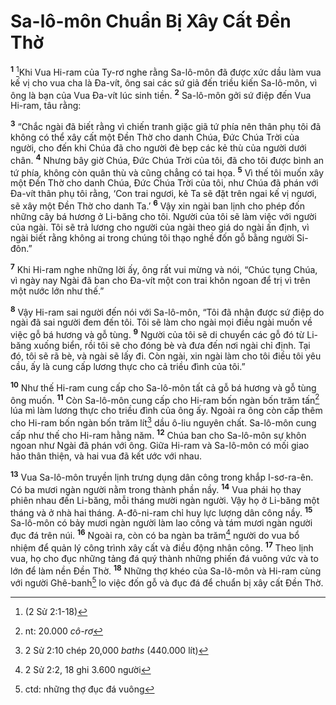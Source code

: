 # Sa-lô-môn Chuẩn Bị Xây Cất Ðền Thờ
<sup><b>1</b></sup> [^1@-c17d3d3e-7cb9-4cdf-bdc4-d0ec06e4ea60]Khi Vua Hi-ram của Ty-rơ nghe rằng Sa-lô-môn đã được xức dầu làm vua kế vị cho vua cha là Ða-vít, ông sai các sứ giả đến triều kiến Sa-lô-môn, vì ông là bạn của Vua Ða-vít lúc sinh tiền. <sup><b>2</b></sup> Sa-lô-môn gởi sứ điệp đến Vua Hi-ram, tâu rằng:

<sup><b>3</b></sup> “Chắc ngài đã biết rằng vì chiến tranh giặc giã tứ phía nên thân phụ tôi đã không có thể xây cất một Ðền Thờ cho danh Chúa, Ðức Chúa Trời của người, cho đến khi Chúa đã cho người đè bẹp các kẻ thù của người dưới chân. <sup><b>4</b></sup> Nhưng bây giờ Chúa, Ðức Chúa Trời của tôi, đã cho tôi được bình an tứ phía, không còn quân thù và cũng chẳng có tai họa. <sup><b>5</b></sup> Vì thế tôi muốn xây một Ðền Thờ cho danh Chúa, Ðức Chúa Trời của tôi, như Chúa đã phán với Ða-vít thân phụ tôi rằng, ‘Con trai ngươi, kẻ Ta sẽ đặt trên ngai kế vị ngươi, sẽ xây một Ðền Thờ cho danh Ta.’ <sup><b>6</b></sup> Vậy xin ngài ban lịnh cho phép đốn những cây bá hương ở Li-băng cho tôi. Người của tôi sẽ làm việc với người của ngài. Tôi sẽ trả lương cho người của ngài theo giá do ngài ấn định, vì ngài biết rằng không ai trong chúng tôi thạo nghề đốn gỗ bằng người Si-đôn.”

<sup><b>7</b></sup> Khi Hi-ram nghe những lời ấy, ông rất vui mừng và nói, “Chúc tụng Chúa, vì ngày nay Ngài đã ban cho Ða-vít một con trai khôn ngoan để trị vì trên một nước lớn như thế.”

<sup><b>8</b></sup> Vậy Hi-ram sai người đến nói với Sa-lô-môn, “Tôi đã nhận được sứ điệp do ngài đã sai người đem đến tôi. Tôi sẽ làm cho ngài mọi điều ngài muốn về việc gỗ bá hương và gỗ tùng. <sup><b>9</b></sup> Người của tôi sẽ di chuyển các gỗ đó từ Li-băng xuống biển, rồi tôi sẽ cho đóng bè và đưa đến nơi ngài chỉ định. Tại đó, tôi sẽ rã bè, và ngài sẽ lấy đi. Còn ngài, xin ngài làm cho tôi điều tôi yêu cầu, ấy là cung cấp lương thực cho cả triều đình của tôi.”

<sup><b>10</b></sup> Như thế Hi-ram cung cấp cho Sa-lô-môn tất cả gỗ bá hương và gỗ tùng ông muốn. <sup><b>11</b></sup> Còn Sa-lô-môn cung cấp cho Hi-ram bốn ngàn bốn trăm tấn[^1-c17d3d3e-7cb9-4cdf-bdc4-d0ec06e4ea60] lúa mì làm lương thực cho triều đình của ông ấy. Ngoài ra ông còn cấp thêm cho Hi-ram bốn ngàn bốn trăm lít[^2-c17d3d3e-7cb9-4cdf-bdc4-d0ec06e4ea60] dầu ô-liu nguyên chất. Sa-lô-môn cung cấp như thế cho Hi-ram hằng năm. <sup><b>12</b></sup> Chúa ban cho Sa-lô-môn sự khôn ngoan như Ngài đã phán với ông. Giữa Hi-ram và Sa-lô-môn có mối giao hảo thân thiện, và hai vua đã kết ước với nhau.

<sup><b>13</b></sup> Vua Sa-lô-môn truyền lịnh trưng dụng dân công trong khắp I-sơ-ra-ên. Có ba mươi ngàn người nằm trong thành phần nầy. <sup><b>14</b></sup> Vua phái họ thay phiên nhau đến Li-băng, mỗi tháng mười ngàn người. Vậy họ ở Li-băng một tháng và ở nhà hai tháng. A-đô-ni-ram chỉ huy lực lượng dân công nầy. <sup><b>15</b></sup> Sa-lô-môn có bảy mươi ngàn người làm lao công và tám mươi ngàn người đục đá trên núi. <sup><b>16</b></sup> Ngoài ra, còn có ba ngàn ba trăm[^3-c17d3d3e-7cb9-4cdf-bdc4-d0ec06e4ea60] người do vua bổ nhiệm để quản lý công trình xây cất và điều động nhân công. <sup><b>17</b></sup> Theo lịnh vua, họ cho đục những tảng đá quý thành những phiến đá vuông vức và to lớn để làm nền Ðền Thờ. <sup><b>18</b></sup> Những thợ khéo của Sa-lô-môn và Hi-ram cùng với người Ghê-banh[^4-c17d3d3e-7cb9-4cdf-bdc4-d0ec06e4ea60] lo việc đốn gỗ và đục đá để chuẩn bị xây cất Ðền Thờ.

[^1-c17d3d3e-7cb9-4cdf-bdc4-d0ec06e4ea60]: nt: 20.000 *cô-rơ*
[^2-c17d3d3e-7cb9-4cdf-bdc4-d0ec06e4ea60]: 2 Sử 2:10 chép 20,000 *baths* (440.000 lít)
[^3-c17d3d3e-7cb9-4cdf-bdc4-d0ec06e4ea60]: 2 Sử 2:2, 18 ghi 3.600 người
[^4-c17d3d3e-7cb9-4cdf-bdc4-d0ec06e4ea60]: ctd: những thợ đục đá vuông
[^1@-c17d3d3e-7cb9-4cdf-bdc4-d0ec06e4ea60]: (2 Sử 2:1-18)